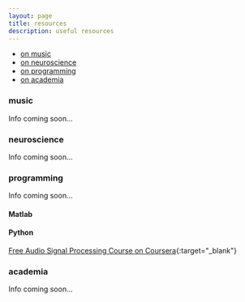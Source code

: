 ```yaml
---
layout: page
title: resources
description: useful resources
---
```


<div class="navbar">
    <div class="navbar-inner">
        <ul class="nav">
            <li><a href="#music">on music</a></li>
            <li><a href="#neuroscience">on neuroscience</a></li>
            <li><a href="#programming">on programming</a></li>
            <li><a href="#academia">on academia</a></li>
        </ul>
    </div>
</div>


### <a name="music"></a>music
Info coming soon... 

### <a name="neuroscience"></a>neuroscience
Info coming soon... 

### <a name="music"></a>programming
Info coming soon... 

#### Matlab

#### Python
[Free Audio Signal Processing Course on Coursera](https://www.coursera.org/learn/audio-signal-processing){:target="_blank"}

### <a name="music"></a>academia
Info coming soon... 
